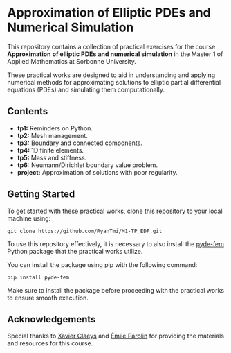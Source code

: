 # Approximation of Elliptic PDEs and Numerical Simulation

This repository contains a collection of practical exercises for the course **Approximation of elliptic PDEs and numerical simulation** in the Master 1 of Applied Mathematics at Sorbonne University.

These practical works are designed to aid in understanding and applying numerical methods for approximating solutions to elliptic partial differential equations (PDEs) and simulating them computationally.

## Contents

- **tp1:** Reminders on Python.
- **tp2:** Mesh management.
- **tp3:** Boundary and connected components.
- **tp4:** 1D finite elements.
- **tp5:** Mass and stiffness.
- **tp6:** Neumann/Dirichlet boundary value problem.
- **project:** Approximation of solutions with poor regularity.

## Getting Started

To get started with these practical works, clone this repository to your local machine using:

```shell
git clone https://github.com/RyanTmi/M1-TP_EDP.git
```

To use this repository effectively, it is necessary to also install the [pyde-fem](https://github.com/RyanTmi/pyde-fem)
Python package that the practical works utilize.

You can install the package using pip with the following command:

```shell
pip install pyde-fem
```

Make sure to install the package before proceeding with the practical works to ensure smooth execution.


## Acknowledgements

Special thanks to [Xavier Claeys](https://claeys.pages.math.cnrs.fr/) and [Émile Parolin](https://who.rocq.inria.fr/Emile.Parolin/) for providing the materials and resources for this course.
